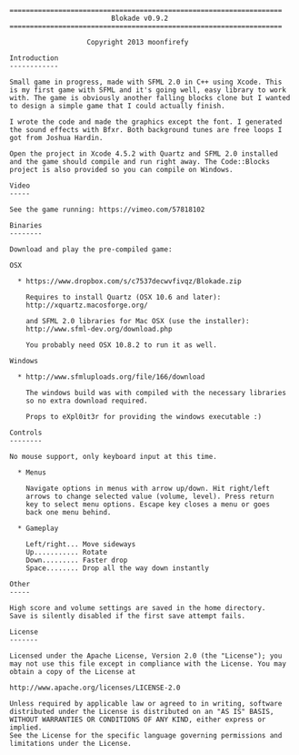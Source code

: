     ===================================================================
                             Blokade v0.9.2 
    ===================================================================
    
                       Copyright 2013 moonfirefy
    
    Introduction 
    ------------
    
    Small game in progress, made with SFML 2.0 in C++ using Xcode. This 
    is my first game with SFML and it's going well, easy library to work 
    with. The game is obviously another falling blocks clone but I wanted 
    to design a simple game that I could actually finish.
    
    I wrote the code and made the graphics except the font. I generated 
    the sound effects with Bfxr. Both background tunes are free loops I 
    got from Joshua Hardin.
    
    Open the project in Xcode 4.5.2 with Quartz and SFML 2.0 installed 
    and the game should compile and run right away. The Code::Blocks
    project is also provided so you can compile on Windows.
    
    Video
    -----
    
    See the game running: https://vimeo.com/57818102
    
    Binaries
    --------
    
    Download and play the pre-compiled game: 
        
    OSX
    
      * https://www.dropbox.com/s/c7537decwvfivqz/Blokade.zip
    
        Requires to install Quartz (OSX 10.6 and later): 
        http://xquartz.macosforge.org/
    
        and SFML 2.0 libraries for Mac OSX (use the installer): 
        http://www.sfml-dev.org/download.php
        
        You probably need OSX 10.8.2 to run it as well.
    
    Windows
    
      * http://www.sfmluploads.org/file/166/download
    
        The windows build was with compiled with the necessary libraries
        so no extra download required.
        
        Props to eXpl0it3r for providing the windows executable :)
    
    Controls
    --------
    
    No mouse support, only keyboard input at this time.
    
      * Menus
    
        Navigate options in menus with arrow up/down. Hit right/left 
        arrows to change selected value (volume, level). Press return 
        key to select menu options. Escape key closes a menu or goes 
        back one menu behind.
    
      * Gameplay
    
        Left/right... Move sideways
        Up........... Rotate
        Down......... Faster drop
        Space........ Drop all the way down instantly
    
    Other
    -----
    
    High score and volume settings are saved in the home directory. 
    Save is silently disabled if the first save attempt fails.
    
    License
    -------
    
    Licensed under the Apache License, Version 2.0 (the "License"); you 
    may not use this file except in compliance with the License. You may 
    obtain a copy of the License at
    
    http://www.apache.org/licenses/LICENSE-2.0
    
    Unless required by applicable law or agreed to in writing, software 
    distributed under the License is distributed on an "AS IS" BASIS, 
    WITHOUT WARRANTIES OR CONDITIONS OF ANY KIND, either express or implied. 
    See the License for the specific language governing permissions and 
    limitations under the License.

